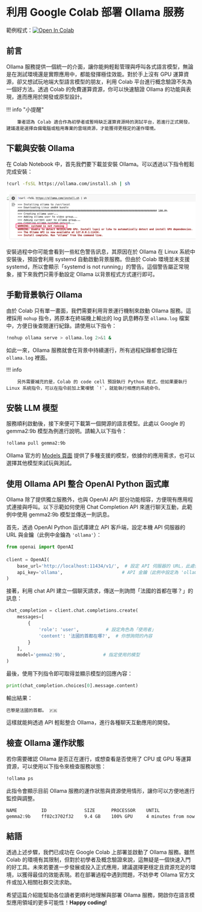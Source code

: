 # 利用 Google Colab 部署 Ollama 服務
範例程式：[![Open In Colab](https://colab.research.google.com/assets/colab-badge.svg)](https://colab.research.google.com/github/andy6804tw/crazyai-llm/blob/main/docs/2.LLM實戰應用/code/使用Colab部署Ollama服務.ipynb)

## 前言
Ollama 服務提供一個統一的介面，讓你能夠輕鬆管理與呼叫各式語言模型，無論是在測試環境還是實際應用中，都能發揮極佳效能。對於手上沒有 GPU 運算資源，卻又想試玩地端大型語言模型的朋友，利用 Colab 平台進行概念驗證不失為一個好方法。透過 Colab 的免費運算資源，你可以快速驗證 Ollama 的功能與表現，進而應用於開發或原型設計。

!!! info "小提醒"

        筆者認為 Colab 適合作為初學者或暫時缺乏運算資源時的測試平台，若進行正式開發，建議還是選擇自備電腦或租用專業的雲端資源，才能獲得更穩定的運作環境。

## 下載與安裝 Ollama
在 Colab Notebook 中，首先我們要下載並安裝 Ollama。可以透過以下指令輕鬆完成安裝：

```sh
!curl -fsSL https://ollama.com/install.sh | sh
```

![](./images/img-ollama-colab-1.png)

安裝過程中你可能會看到一些紅色警告訊息，其原因在於 Ollama 在 Linux 系統中安裝後，預設會利用 systemd 自動啟動背景服務。但由於 Colab 環境並未支援 systemd，所以會顯示「systemd is not running」的警告。這個警告屬正常現象，接下來我們只需手動設定 Ollama 以背景程式方式運行即可。

## 手動背景執行 Ollama
由於 Colab 只有單一畫面，我們需要利用背景運行機制來啟動 Ollama 服務。這裡採用 `nohup` 指令，將原本在終端機上輸出的 log 訊息轉存至 `ollama.log` 檔案中，方便日後查閱運行紀錄。請使用以下指令：

```sh
!nohup ollama serve > ollama.log 2>&1 &
```

如此一來，Ollama 服務就會在背景中持續運行，所有過程紀錄都會記錄在 `ollama.log` 裡面。

!!! info

        另外需要補充的是，Colab 的 code cell 預設執行 Python 程式，但如果要執行 Linux 系統指令，可以在指令前加上驚嘆號 `!`，就能執行相應的系統命令。

## 安裝 LLM 模型
服務順利啟動後，接下來便可下載第一個開源的語言模型。此處以 Google 的 gemma2:9b 模型為例進行說明。請輸入以下指令：

```sh
!ollama pull gemma2:9b
```

Ollama 官方的 [Models 頁面](https://ollama.com/models) 提供了多種支援的模型，依據你的應用需求，也可以選擇其他模型來試玩與測試。

## 使用 Ollama API 整合 OpenAI Python 函式庫
Ollama 除了提供獨立服務外，也與 OpenAI API 部分功能相容，方便現有應用程式連接與呼叫。以下示範如何使用 Chat Completion API 來進行聊天互動，此範例中使用 gemma2:9b 模型並傳送一則訊息。

首先，透過 OpenAI Python 函式庫建立 API 客戶端，設定本機 API 伺服器的 URL 與金鑰（此例中金鑰為 `'ollama'`）：

```python
from openai import OpenAI

client = OpenAI(
    base_url='http://localhost:11434/v1/',  # 設定 API 伺服器的 URL，此處使用本機端點
    api_key='ollama',                      # API 金鑰（此例中設定為 'ollama'）
)
```

接著，利用 chat API 建立一個聊天請求，傳送一則詢問「法國的首都在哪？」的訊息：

```python
chat_completion = client.chat.completions.create(
    messages=[
        {
            'role': 'user',          # 設定角色為「使用者」
            'content': '法國的首都在哪?',  # 你想詢問的內容
        }
    ],
    model='gemma2:9b',              # 指定使用的模型
)
```

最後，使用下列指令即可取得並顯示模型的回應內容：

```python
print(chat_completion.choices[0].message.content)
```

輸出結果：

```
巴黎是法國的首都。 🇫🇷  
```

這樣就能夠透過 API 輕鬆整合 Ollama，進行各種聊天互動應用的開發。

## 檢查 Ollama 運作狀態
若你需要確認 Ollama 是否正在運行，或想查看是否使用了 CPU 或 GPU 等運算資源，可以使用以下指令來檢查服務狀態：

```sh
!ollama ps
```

此指令會顯示目前 Ollama 服務的運作狀態與資源使用情形，讓你可以方便地進行監控與調整。

```
NAME         ID              SIZE      PROCESSOR    UNTIL              
gemma2:9b    ff02c3702f32    9.4 GB    100% GPU     4 minutes from now 
```

## 結語
透過上述步驟，我們已成功在 Google Colab 上部署並啟動了 Ollama 服務。雖然 Colab 的環境有其限制，但對於初學者及概念驗證來說，這無疑是一個快速入門的好工具。未來若要進一步發展或投入正式應用，建議選擇更穩定且資源充足的環境，以獲得最佳的效能表現。若在部署過程中遇到問題，不妨參考 Ollama 官方文件或加入相關社群交流求助。

希望這篇介紹能幫助各位讀者更順利地理解與部署 Ollama 服務，開啟你在語言模型應用領域的更多可能性！**Happy coding!**
